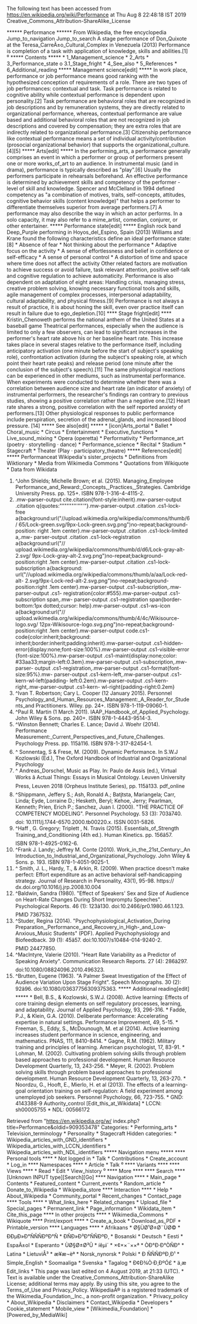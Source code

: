 The following text has been accessed from https://en.wikipedia.org/wiki/Performance at Thu Aug 8 22:48:18 IST 2019
Creative_Commons_Attribution-ShareAlike_License





















****** Performance ******
From Wikipedia, the free encyclopedia
Jump_to_navigation Jump_to_search
A stage performance of Don_Quixote at the Teresa_CarreÃ±o_Cultural_Complex in
Venezuela (2013)
Performance is completion of a task with application of knowledge, skills and
abilities.[1]
⁰
***** Contents *****
    * 1_Management_science
    * 2_Arts
    * 3_Performance_state
          o 3.1_Stage_fright
    * 4_See_also
    * 5_References
    * 6_Additional_reading
***** Management science[edit] *****
In work place, performance or job performance means good ranking with the
hypothesized conception of requirements of a role. There are two types of job
performances: contextual and task. Task performance is related to cognitive
ability while contextual performance is dependent upon personality.[2] Task
performance are behavioral roles that are recognized in job descriptions and by
remuneration systems, they are directly related to organizational performance,
whereas, contextual performance are value based and additional behavioral roles
that are not recognized in job descriptions and covered by compensation; they
are extra roles that are indirectly related to organizational performance.[3]
Citizenship performance like contextual performance means a set of individual
activity/contribution (prosocial organizational behavior) that supports the
organizational_culture.[4][5]
***** Arts[edit] *****
In the performing_arts, a performance generally comprises an event in which a
performer or group of performers present one or more works_of_art to an
audience. In instrumental music (and in drama), performance is typically
described as "play".[6] Usually the performers participate in rehearsals
beforehand.
An effective performance is determined by achievement skills and competency of
the performer - level of skill and knowledge. Spencer and McClelland in 1994
defined competency as "a combination of motives, traits, self-concepts,
attitudes, cognitive behavior skills (content knowledge)" that helps a
performer to differentiate themselves superior from average performers.[7] A
performance may also describe the way in which an actor performs. In a solo
capacity, it may also refer to a mime_artist, comedian, conjurer, or other
entertainer.
***** Performance state[edit] *****
English rock band Deep_Purple performing in Hoyos_del_Espino, Spain (2013)
Williams and Krane found the following characteristics define an ideal
performance state:[8]
    * Absence of fear
    * Not thinking about the performance
    * Adaptive focus on the activity
    * A sense of effortlessness and belief in confidence or self-efficacy
    * A sense of personal control
    * A distortion of time and space where time does not affect the activity
Other related factors are motivation to achieve success or avoid failure, task
relevant attention, positive self-talk and cognitive regulation to achieve
automaticity. Performance is also dependent on adaptation of eight areas:
Handling crisis, managing stress, creative problem solving, knowing necessary
functional tools and skills, agile management of complex processes,
interpersonal adaptability, cultural adaptability, and physical fitness.[9]
Performance is not always a result of practice, it is about honing the skill,
even over practice itself can result in failure due to ego_depletion.[10]
**** Stage fright[edit] ****
Kristin_Chenoweth performs the national anthem of the United States at a
baseball game
Theatrical performances, especially when the audience is limited to only a few
observers, can lead to significant increases in the performer's heart rate
above his or her baseline heart rate. This increase takes place in several
stages relative to the performance itself, including anticipatory activation
(one minute before the start of subject's speaking role), confrontation
activation (during the subject's speaking role, at which point their heart rate
peaks) and release period (one minute after the conclusion of the subject's
speech).[11] The same physiological reactions can be experienced in other
mediums, such as instrumental performance. When experiments were conducted to
determine whether there was a correlation between audience size and heart rate
(an indicator of anxiety) of instrumental performers, the researcher's findings
ran contrary to previous studies, showing a positive correlation rather than a
negative one.[12]
Heart rate shares a strong, positive correlation with the self reported anxiety
of performers.[13] Other physiological responses to public performance include
perspiration, secretion of the adrenal_glands, and increased blood pressure.
[14]
***** See also[edit] *****
    * [icon]Arts_portal
    * Ballet
    * Choral_music
    * Circus
    * Entertainment
    * Executive_functions
    * Live_sound_mixing
    * Opera (operetta)
    * Performativity
    * Performance_art (poetry · storytelling · dance)
    * Performance_science
    * Recital
    * Stadium
    * Stagecraft
    * Theater (Play · participatory_theatre)
***** References[edit] *****
Performanceat Wikipedia's sister_projects
    * Definitions from Wiktionary
    * Media from Wikimedia Commons
    * Quotations from Wikiquote
    * Data from Wikidata
   1. ^John Shields; Michelle Brown; et al. (2015). Managing_Employee
      Performance_and_Reward:_Concepts,_Practices,_Strategies. Cambridge
      University Press. pp. 125+. ISBN 978-1-316-4-4115-2.
   2. .mw-parser-output cite.citation{font-style:inherit}.mw-parser-output
      .citation q{quotes:"\"""\"""'""'"}.mw-parser-output .citation .cs1-lock-
      free a{background:url("//upload.wikimedia.org/wikipedia/commons/thumb/6/
      65/Lock-green.svg/9px-Lock-green.svg.png")no-repeat;background-position:
      right .1em center}.mw-parser-output .citation .cs1-lock-limited a,.mw-
      parser-output .citation .cs1-lock-registration a{background:url("//
      upload.wikimedia.org/wikipedia/commons/thumb/d/d6/Lock-gray-alt-2.svg/
      9px-Lock-gray-alt-2.svg.png")no-repeat;background-position:right .1em
      center}.mw-parser-output .citation .cs1-lock-subscription a{background:
      url("//upload.wikimedia.org/wikipedia/commons/thumb/a/aa/Lock-red-alt-
      2.svg/9px-Lock-red-alt-2.svg.png")no-repeat;background-position:right
      .1em center}.mw-parser-output .cs1-subscription,.mw-parser-output .cs1-
      registration{color:#555}.mw-parser-output .cs1-subscription span,.mw-
      parser-output .cs1-registration span{border-bottom:1px dotted;cursor:
      help}.mw-parser-output .cs1-ws-icon a{background:url("//
      upload.wikimedia.org/wikipedia/commons/thumb/4/4c/Wikisource-logo.svg/
      12px-Wikisource-logo.svg.png")no-repeat;background-position:right .1em
      center}.mw-parser-output code.cs1-code{color:inherit;background:
      inherit;border:inherit;padding:inherit}.mw-parser-output .cs1-hidden-
      error{display:none;font-size:100%}.mw-parser-output .cs1-visible-error
      {font-size:100%}.mw-parser-output .cs1-maint{display:none;color:
      #33aa33;margin-left:0.3em}.mw-parser-output .cs1-subscription,.mw-parser-
      output .cs1-registration,.mw-parser-output .cs1-format{font-size:95%}.mw-
      parser-output .cs1-kern-left,.mw-parser-output .cs1-kern-wl-left{padding-
      left:0.2em}.mw-parser-output .cs1-kern-right,.mw-parser-output .cs1-kern-
      wl-right{padding-right:0.2em}
   3. ^Ivan T. Robertson; Cary L. Cooper (12 January 2015). Personnel
      Psychology_and_Human_Resources_Management:_A_Reader_for_Students_and
      Practitioners. Wiley. pp. 24+. ISBN 978-1-119-09060-1.
   4. ^Paul R. Martin (1 March 2011). IAAP_Handbook_of_Applied_Psychology. John
      Wiley & Sons. pp. 240+. ISBN 978-1-4443-9514-3.
   5. ^Winston Bennett; Charles E. Lance; David J. Woehr (2014). Performance
      Measurement:_Current_Perspectives_and_Future_Challenges. Psychology
      Press. pp. 115â116. ISBN 978-1-317-82454-1.
   6. ^ Sonnentag, S & Frese, M. (2009). Dynamic Performance. In S.W.J
      Kozlowski (Ed.), The Oxford Handbook of Industrial and Organizational
      Psychology
   7. ^ Andreas_Dorschel, Music as Play. In: Paulo de Assis (ed.), Virtual
      Works â Actual Things: Essays in Musical Ontology. Leuven University
      Press, Leuven 2018 (Orpheus Institute Series), pp. 115â133. pdf_online
   8. ^Shippmann, Jeffery S.; Ash, Ronald A.; Batjtsta, Mariangela; Carr,
      Linda; Eyde, Lorraine D.; Hesketh, Beryl; Kehoe, Jerry; Pearlman,
      Kenneth; Prien, Erich P.; Sanchez, Juan I. (2000). "THE PRACTICE OF
      COMPETENCY MODELING". Personnel Psychology. 53 (3): 703â740. doi:
      10.1111/j.1744-6570.2000.tb00220.x. ISSN 0031-5826.
   9. ^Haff , G. Gregory; Triplett , N. Travis (2015). Essentials_of_Strength
      Training_and_Conditioning (4th ed.). Human Kinetics. pp. 156â57.
      ISBN 978-1-4925-0162-6.
  10. ^Frank J. Landy; Jeffrey M. Conte (2010). Work_in_the_21st_Century:_An
      Introduction_to_Industrial_and_Organizational_Psychology. John Wiley &
      Sons. p. 193. ISBN 978-1-4051-9025-1.
  11. ^ Smith, J. L., Hardy, T., & Arkin, R. (2009). When practice doesn't make
      perfect: Effort expenditure as an active behavioral self-handicapping
      strategy. Journal of Research in Personality, 43(1), 95-98. https://
      dx.doi.org/10.1016/j.jrp.2008.10.004
  12. ^Baldwin, Sandra (1980). "Effect of Speakers' Sex and Size of Audience on
      Heart-Rate Changes During Short Impromptu Speeches". Psychological
      Reports. 46 (1): 123â130. doi:10.2466/pr0.1980.46.1.123. PMID 7367532.
  13. ^Studer, Regina (2014). "Psychophysiological_Activation_During
      Preparation,_Performance,_and_Recovery_in_High-_and_Low-Anxious_Music
      Students" (PDF). Applied Psychophysiology and Biofeedback. 39 (1):
      45â57. doi:10.1007/s10484-014-9240-2. PMID 24477850.
  14. ^Maclntyre, Valerie (2010). "Heart Rate Variability as a Predictor of
      Speaking Anxiety". Communication Research Reports. 27 (4): 286â297.
      doi:10.1080/08824096.2010.496323.
  15. ^Brutten, Eugene (1963). "A Palmer Sweat Investigation of the Effect of
      Audience Variation Upon Stage Fright". Speech Monographs. 30 (2):
      92â96. doi:10.1080/03637756309375363.
***** Additional reading[edit] *****
    * Bell, B.S., & Kozlowski, S.W.J. (2008). Active learning: Effects of core
      training design elements on self regulatory processes, learning, and
      adaptability. Journal of Applied Psychology, 93, 296-316.
    * Fadde, P.J., & Klein, G.A. (2010). Deliberate performance: Accelerating
      expertise in natural settings. Performance Improvement, 49, 5-15.
    * Freeman, S., Eddy, S., McDounough, M. et al (2014). Active learning
      increases student performance in science, engineering, and mathematics.
      PNAS, 111, 8410-8414.
    * Gagne, R.M. (1962). Military training and principles of learning.
      American psychologist, 17, 83-91.
    * Lohman, M. (2002). Cultivating problem solving skills through problem
      based approaches to professional development. Human Resource Development
      Quarterly, 13, 243-256.
    * Meyer, R. (2002). Problem solving skills through problem based approaches
      to professional development. Human Resource Development Quarterly, 13,
      263-270.
    * Noordzu, G., Hooft, E., Mierlo, H. et al (2013). The effects of a
      learning-goal orientation training on self-regulation: A field experiment
      among unemployed job seekers. Personnel Psychology, 66, 723-755.
                                              * GND: 4143388-9
Authority_control [Edit_this_at_Wikidata]     * LCCN: sh00005755
                                              * NDL: 00566172

Retrieved from "https://en.wikipedia.org/w/
index.php?title=Performance&oldid=909353478"
Categories:
    * Performing_arts
    * Television_terminology
    * Personality
    * Stagecraft
Hidden categories:
    * Wikipedia_articles_with_GND_identifiers
    * Wikipedia_articles_with_LCCN_identifiers
    * Wikipedia_articles_with_NDL_identifiers
***** Navigation menu *****
**** Personal tools ****
    * Not logged in
    * Talk
    * Contributions
    * Create_account
    * Log_in
**** Namespaces ****
    * Article
    * Talk
⁰
**** Variants ****
**** Views ****
    * Read
    * Edit
    * View_history
⁰
**** More ****
**** Search ****
[Unknown INPUT type][Search][Go]
**** Navigation ****
    * Main_page
    * Contents
    * Featured_content
    * Current_events
    * Random_article
    * Donate_to_Wikipedia
    * Wikipedia_store
**** Interaction ****
    * Help
    * About_Wikipedia
    * Community_portal
    * Recent_changes
    * Contact_page
**** Tools ****
    * What_links_here
    * Related_changes
    * Upload_file
    * Special_pages
    * Permanent_link
    * Page_information
    * Wikidata_item
    * Cite_this_page
**** In other projects ****
    * Wikimedia_Commons
    * Wikiquote
**** Print/export ****
    * Create_a_book
    * Download_as_PDF
    * Printable_version
**** Languages ****
    * Afrikaans
    * Ø§ÙØ¹Ø±Ø¨ÙØ©
    * ÐÐµÐ»Ð°ÑÑÑÐºÐ°Ñ
    * ÐÑÐ»Ð³Ð°ÑÑÐºÐ¸
    * Bosanski
    * Deutsch
    * Eesti
    * EspaÃ±ol
    * Esperanto
    * ÙØ§Ø±Ø³Û
    * íêµ­ì´
    * ×¢××¨××ª
    * ÒÐ°Ð·Ð°ÒÑÐ°
    * Latina
    * LietuviÅ³
    * æ¥æ¬èª
    * Norsk_nynorsk
    * Polski
    * Ð ÑÑÑÐºÐ¸Ð¹
    * Simple_English
    * Soomaaliga
    * Svenska
    * Tagalog
    * Ð¢Ð¾Ò·Ð¸ÐºÓ£
    * ä¸­æ
Edit_links
    * This page was last edited on 4 August 2019, at 21:33 (UTC).
    * Text is available under the Creative_Commons_Attribution-ShareAlike
      License; additional terms may apply. By using this site, you agree to the
      Terms_of_Use and Privacy_Policy. WikipediaÂ® is a registered trademark of
      the Wikimedia_Foundation,_Inc., a non-profit organization.
    * Privacy_policy
    * About_Wikipedia
    * Disclaimers
    * Contact_Wikipedia
    * Developers
    * Cookie_statement
    * Mobile_view
    * [Wikimedia_Foundation]
    * [Powered_by_MediaWiki]
